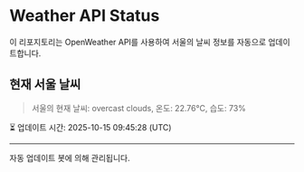 
# Weather API Status

이 리포지토리는 OpenWeather API를 사용하여 서울의 날씨 정보를 자동으로 업데이트합니다.

## 현재 서울 날씨
> 서울의 현재 날씨: overcast clouds, 온도: 22.76°C, 습도: 73%

⏳ 업데이트 시간: 2025-10-15 09:45:28 (UTC)

---
자동 업데이트 봇에 의해 관리됩니다.
